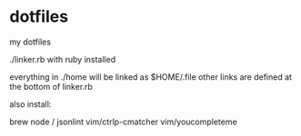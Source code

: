dotfiles
========
my dotfiles

./linker.rb with ruby installed

everything in ./home will be linked as $HOME/.file
other links are defined at the bottom of linker.rb


also install:

brew
node / jsonlint
vim/ctrlp-cmatcher
vim/youcompleteme


